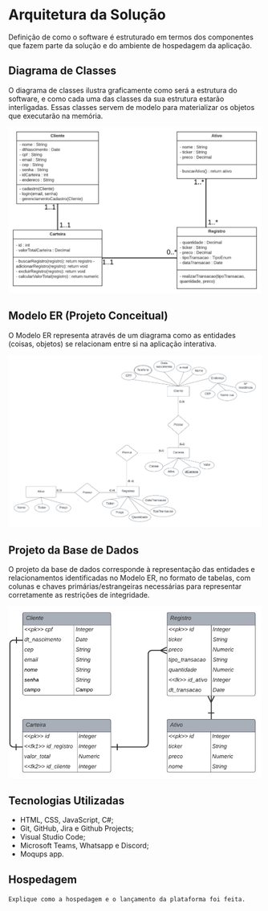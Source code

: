 # Arquitetura da Solução

Definição de como o software é estruturado em termos dos componentes que fazem parte da solução e do ambiente de hospedagem da aplicação.

## Diagrama de Classes

O diagrama de classes ilustra graficamente como será a estrutura do software, e como cada uma das classes da sua estrutura estarão interligadas. Essas classes servem de modelo para materializar os objetos que executarão na memória.

![Diagrama de classes](./img/diagrama-de-classes.jpeg)

## Modelo ER (Projeto Conceitual)

O Modelo ER representa através de um diagrama como as entidades (coisas, objetos) se relacionam entre si na aplicação interativa.

![Modelo ER](./img/Modelo_ER.png)

## Projeto da Base de Dados

O projeto da base de dados corresponde à representação das entidades e relacionamentos identificadas no Modelo ER, no formato de tabelas, com colunas e chaves primárias/estrangeiras necessárias para representar corretamente as restrições de integridade.
 
![Projeto base de dados](./img/diagrama-bd-pe-de-galinha.jpeg)

## Tecnologias Utilizadas

* HTML, CSS, JavaScript, C#;
* Git, GitHub, Jira e Github Projects;
* Visual Studio Code;
* Microsoft Teams, Whatsapp e Discord;
* Moqups app.

## Hospedagem

`Explique como a hospedagem e o lançamento da plataforma foi feita.`
